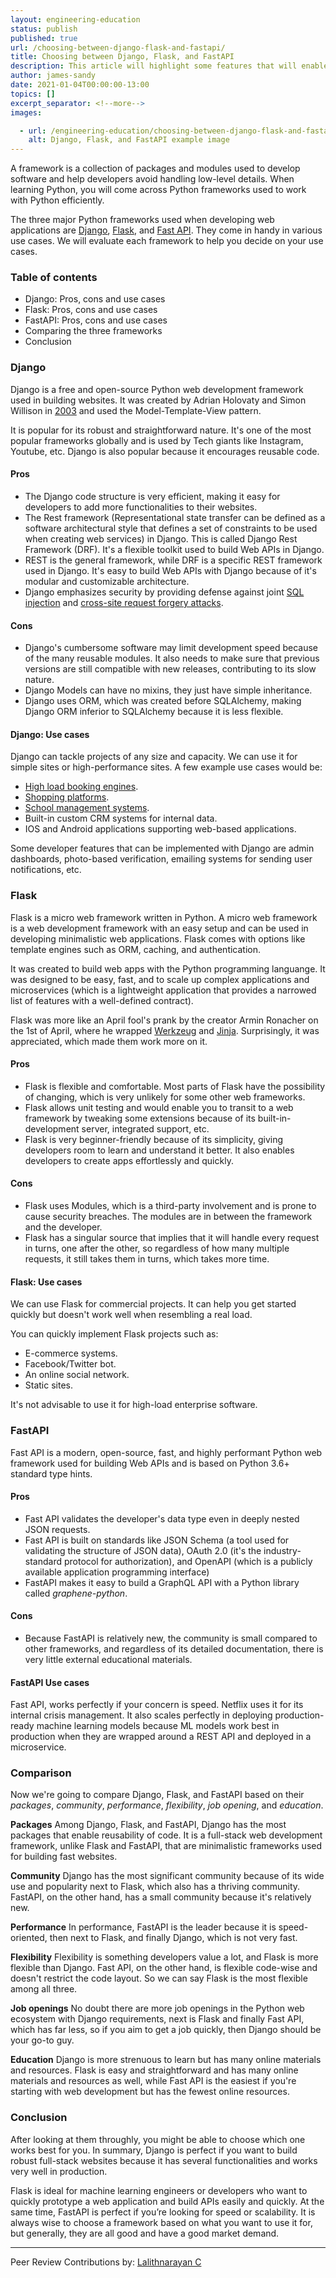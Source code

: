 ```yaml
---
layout: engineering-education
status: publish
published: true
url: /choosing-between-django-flask-and-fastapi/
title: Choosing between Django, Flask, and FastAPI
description: This article will highlight some features that will enable a beginner to make an informed decision between Django, Flask, or Fast API.
author: james-sandy
date: 2021-01-04T00:00:00-13:00
topics: []
excerpt_separator: <!--more-->
images:

  - url: /engineering-education/choosing-between-django-flask-and-fastapi/hero.jpg
    alt: Django, Flask, and FastAPI example image
---
```

A framework is a collection of packages and modules used to develop software and help developers avoid handling low-level details. When learning Python, you will come across Python frameworks used to work with Python efficiently. 
<!--more-->
The three major Python frameworks used when developing web applications are [Django](https://www.djangoproject.com/), [Flask](https://en.wikipedia.org/wiki/Flask_(web_framework)), and [Fast API](https://fastapi.tiangolo.com/). They come in handy in various use cases. We will evaluate each framework to help you decide on your use cases.

### Table of contents
- Django: Pros, cons and use cases
- Flask: Pros, cons and use cases
- FastAPI: Pros, cons and use cases
- Comparing the three frameworks
- Conclusion

### Django
Django is a free and open-source Python web development framework used in building websites. It was created by Adrian Holovaty and Simon Willison in [2003](https://en.wikipedia.org/wiki/Django_(web_framework)) and used the Model-Template-View pattern. 

It is popular for its robust and straightforward nature. It's one of the most popular frameworks globally and is used by Tech giants like Instagram, Youtube, etc. Django is also popular because it encourages reusable code.

#### Pros
- The Django code structure is very efficient, making it easy for developers to add more functionalities to their websites.
- The Rest framework (Representational state transfer can be defined as a software architectural style that defines a set of constraints to be used when creating web services) in Django. This is called Django Rest Framework (DRF). It's a flexible toolkit used to build Web APIs in Django. 
- REST is the general framework, while DRF is a specific REST framework used in Django. It's easy to build Web APIs with Django because of it's modular and customizable architecture.
- Django emphasizes security by providing defense against joint [SQL injection](https://en.wikipedia.org/wiki/SQL_injection) and [cross-site request forgery attacks](https://en.wikipedia.org/wiki/Cross-site_request_forgery).

#### Cons
- Django's cumbersome software may limit development speed because of the many reusable modules. It also needs to make sure that previous versions are still compatible with new releases, contributing to its slow nature. 
- Django Models can have no mixins, they just have simple inheritance. 
- Django uses ORM, which was created before SQLAlchemy, making Django ORM inferior to SQLAlchemy because it is less flexible.

#### Django: Use cases
Django can tackle projects of any size and capacity. We can use it for simple sites or high-performance sites. A few example use cases would be: 
- [High load booking engines](https://github.com/amadeus4dev/amadeus-flight-booking-django).
- [Shopping platforms](https://github.com/benedictchen/django-shopping-cart).
- [School management systems](https://github.com/adigunsherif/Django-School-Management-System). 
- Built-in custom CRM systems for internal data. 
- IOS and Android applications supporting web-based applications. 

Some developer features that can be implemented with Django are admin dashboards, photo-based verification, emailing systems for sending user notifications, etc.

### Flask
Flask is a micro web framework written in Python. A micro web framework is a web development framework with an easy setup and can be used in developing minimalistic web applications. Flask comes with options like template engines such as ORM, caching, and authentication.

It was created to build web apps with the Python programming languange. It was designed to be easy, fast, and to scale up complex applications and microservices (which is a lightweight application that provides a narrowed list of features with a well-defined contract).  

Flask was more like an April fool's prank by the creator Armin Ronacher on the 1st of April, where he wrapped [Werkzeug](https://werkzeug.palletsprojects.com/en/1.0.x/) and [Jinja](https://jinja.palletsprojects.com/en/2.11.x/). Surprisingly, it was appreciated, which made them work more on it.

#### Pros
- Flask is flexible and comfortable. Most parts of Flask have the possibility of changing, which is very unlikely for some other web frameworks.
- Flask allows unit testing and would enable you to transit to a web framework by tweaking some extensions because of its built-in-development server, integrated support, etc.
- Flask is very beginner-friendly because of its simplicity, giving developers room to learn and understand it better. It also enables developers to create apps effortlessly and quickly. 

#### Cons
- Flask uses Modules, which is a third-party involvement and is prone to cause security breaches. The modules are in between the framework and the developer.
- Flask has a singular source that implies that it will handle every request in turns, one after the other, so regardless of how many multiple requests, it still takes them in turns, which takes more time.

#### Flask: Use cases
We can use Flask for commercial projects. It can help you get started quickly but doesn't work well when resembling a real load. 

You can quickly implement Flask projects such as:
- E-commerce systems.
- Facebook/Twitter bot.
- An online social network.
- Static sites.

It's not advisable to use it for high-load enterprise software.

### FastAPI  
Fast API is a modern, open-source, fast, and highly performant Python web framework used for building Web APIs and is based on Python 3.6+ standard type hints. 

#### Pros
- Fast API validates the developer's data type even in deeply nested JSON requests.
- Fast API is built on standards like JSON Schema (a tool used for validating the structure of JSON data), OAuth 2.0 (it's the industry-standard protocol for authorization), and OpenAPI (which is a publicly available application programming interface)
- FastAPI makes it easy to build a GraphQL API with a Python library called *graphene-python*.

#### Cons
- Because FastAPI is relatively new, the community is small compared to other frameworks, and regardless of its detailed documentation, there is very little external educational materials.

#### FastAPI Use cases
Fast API, works perfectly if your concern is speed. Netflix uses it for its internal crisis management. It also scales perfectly in deploying production-ready machine learning models because ML models work best in production when they are wrapped around a REST API and deployed in a microservice.

### Comparison 
Now we're going to compare Django, Flask, and FastAPI based on their *packages*, *community*, *performance*, *flexibility*, *job opening*, and *education*.

**Packages**
Among Django, Flask, and FastAPI, Django has the most packages that enable reusability of code. It is a full-stack web development framework, unlike Flask and FastAPI, that are minimalistic frameworks used for building fast websites.

**Community**
Django has the most significant community because of its wide use and popularity next to Flask, which also has a thriving community. FastAPI, on the other hand, has a small community because it's relatively new.

**Performance**
In performance, FastAPI is the leader because it is speed-oriented, then next to Flask, and finally Django, which is not very fast.

**Flexibility**
Flexibility is something developers value a lot, and Flask is more flexible than Django. Fast API, on the other hand, is flexible code-wise and doesn't restrict the code layout. So we can say Flask is the most flexible among all three.

**Job openings**
No doubt there are more job openings in the Python web ecosystem with Django requirements, next is Flask and finally Fast API, which has far less, so if you aim to get a job quickly, then Django should be your go-to guy.

**Education**
Django is more strenuous to learn but has many online materials and resources. Flask is easy and straightforward and has many online materials and resources as well, while Fast API is the easiest if you're starting with web development but has the fewest online resources.

### Conclusion
After looking at them throughly, you might be able to choose which one works best for you. In summary, Django is perfect if you want to build robust full-stack websites because it has several functionalities and works very well in production. 

Flask is ideal for machine learning engineers or developers who want to quickly prototype a web application and build APIs easily and quickly. At the same time, FastAPI is perfect if you’re looking for speed or scalability. It is always wise to choose a framework based on what you want to use it for, but generally, they are all good and have a good market demand.

---
Peer Review Contributions by: [Lalithnarayan C](/authors/lalithnarayan-c/)
